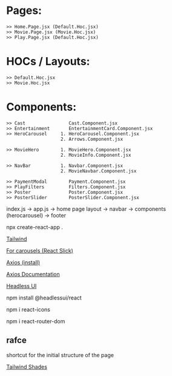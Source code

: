 # Pages:
    >> Home.Page.jsx (Default.Hoc.jsx)
    >> Movie.Page.jsx (Movie.Hoc.jsx)
    >> Play.Page.jsx (Default.Hoc.jsx)

# HOCs / Layouts:
    >> Default.Hoc.jsx
    >> Movie.Hoc.jsx

# Components:
    >> Cast                Cast.Component.jsx
    >> Entertainment       EntertainmentCard.Component.jsx
    >> HeroCarousel     1. HeroCarousel.Component.jsx
                        2. Arrows.Component.jsx

    >> MovieHero        1. MovieHero.Component.jsx
                        2. MovieInfo.Component.jsx

    >> NavBar           1. Navbar.Component.jsx
                        2. MovieNavbar.Component.jsx

    >> PaymentModal        Payment.Component.jsx
    >> PlayFilters         Filters.Component.jsx
    >> Poster              Poster.Component.jsx
    >> PosterSlider        PosterSlider.Component.jsx

index.js -> app.js -> home page 
layout -> navbar -> components (herocarousel) -> footer

npx create-react-app .

[Tailwind](https://tailwindcss.com/docs/installation)

[For carousels (React Slick)](https://react-slick.neostack.com/)

<!--& Axios is for connecting front-end and back-end (connect to APIs)  -->
[Axios (install)](https://www.npmjs.com/package/axios)

[Axios Documentation](https://axios-http.com/docs/intro)

[Headless UI](https://headlessui.com/)

npm install @headlessui/react

<!--^ React icons: -->
npm i react-icons

npm i react-router-dom

## rafce
shortcut for the initial structure of the page

[Tailwind Shades](https://www.tailwindshades.com/)